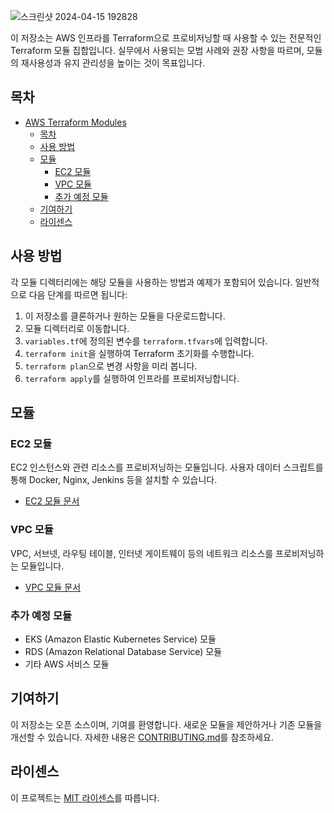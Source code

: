 ![스크린샷 2024-04-15 192828](https://github.com/dongkoony/AWS_Terraform_Module/assets/109497684/0f7e9a53-14ed-4776-bf98-ce6bcb933726)

이 저장소는 AWS 인프라를 Terraform으로 프로비저닝할 때 사용할 수 있는 전문적인 Terraform 모듈 집합입니다. 실무에서 사용되는 모범 사례와 권장 사항을 따르며, 모듈의 재사용성과 유지 관리성을 높이는 것이 목표입니다.

## 목차

- [AWS Terraform Modules](#aws-terraform-modules)
  - [목차](#목차)
  - [사용 방법](#사용-방법)
  - [모듈](#모듈)
    - [EC2 모듈](#ec2-모듈)
    - [VPC 모듈](#vpc-모듈)
    - [추가 예정 모듈](#추가-예정-모듈)
  - [기여하기](#기여하기)
  - [라이센스](#라이센스)

## 사용 방법

각 모듈 디렉터리에는 해당 모듈을 사용하는 방법과 예제가 포함되어 있습니다. 일반적으로 다음 단계를 따르면 됩니다:

1. 이 저장소를 클론하거나 원하는 모듈을 다운로드합니다.
2. 모듈 디렉터리로 이동합니다.
3. `variables.tf`에 정의된 변수를 `terraform.tfvars`에 입력합니다.
4. `terraform init`을 실행하여 Terraform 초기화를 수행합니다.
5. `terraform plan`으로 변경 사항을 미리 봅니다.
6. `terraform apply`를 실행하여 인프라를 프로비저닝합니다.

## 모듈

### EC2 모듈

EC2 인스턴스와 관련 리소스를 프로비저닝하는 모듈입니다. 사용자 데이터 스크립트를 통해 Docker, Nginx, Jenkins 등을 설치할 수 있습니다.

- [EC2 모듈 문서](./ec2-module/README.md)

### VPC 모듈

VPC, 서브넷, 라우팅 테이블, 인터넷 게이트웨이 등의 네트워크 리소스를 프로비저닝하는 모듈입니다.

- [VPC 모듈 문서](./vpc-module/README.md)

### 추가 예정 모듈

- EKS (Amazon Elastic Kubernetes Service) 모듈
- RDS (Amazon Relational Database Service) 모듈
- 기타 AWS 서비스 모듈

## 기여하기

이 저장소는 오픈 소스이며, 기여를 환영합니다. 새로운 모듈을 제안하거나 기존 모듈을 개선할 수 있습니다. 자세한 내용은 [CONTRIBUTING.md](CONTRIBUTING.md)를 참조하세요.

## 라이센스

이 프로젝트는 [MIT 라이센스](LICENSE)를 따릅니다.
